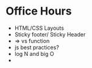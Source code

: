 # Office Hours

- HTML/CSS Layouts
- Sticky footer/ Sticky Header
- => vs function
- js best practices?
- log N and big O
-
